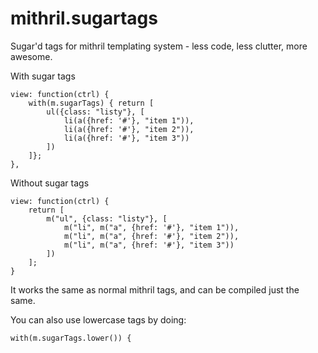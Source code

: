 mithril.sugartags
=================

Sugar'd tags for mithril templating system - less code, less clutter, more awesome.

With sugar tags

    view: function(ctrl) {
        with(m.sugarTags) { return [
            ul({class: "listy"}, [
                li(a({href: '#'}, "item 1")),
                li(a({href: '#'}, "item 2")),
                li(a({href: '#'}, "item 3"))
            ])
        ]};
    },

Without sugar tags

    view: function(ctrl) {
        return [
            m("ul", {class: "listy"}, [
                m("li", m("a", {href: '#'}, "item 1")),
                m("li", m("a", {href: '#'}, "item 2")),
                m("li", m("a", {href: '#'}, "item 3"))
            ])
        ];
    }

It works the same as normal mithril tags, and can be compiled just the same.

You can also use lowercase tags by doing:

    with(m.sugarTags.lower()) {
